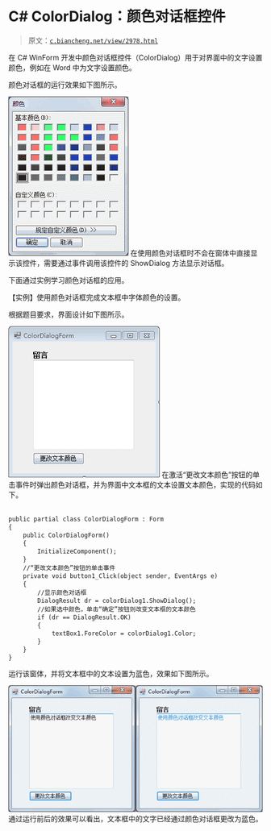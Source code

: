 # C# ColorDialog：颜色对话框控件

> 原文：[`c.biancheng.net/view/2978.html`](http://c.biancheng.net/view/2978.html)

在 C# WinForm 开发中颜色对话框控件（ColorDialog）用于对界面中的文字设置颜色，例如在 Word 中为文字设置颜色。

颜色对话框的运行效果如下图所示。

![颜色对话框](img/39407fdbe5bc8dff5efa79853c4db167.png)
在使用颜色对话框时不会在窗体中直接显示该控件，需要通过事件调用该控件的 ShowDialog 方法显示对话框。

下面通过实例学习颜色对话框的应用。

【实例】使用颜色对话框完成文本框中字体颜色的设置。

根据题目要求，界面设计如下图所示。

![颜色对话框使用界面的设计](img/919c76d7ad85cdc360dfa23c92ab1948.png)
在激活“更改文本颜色”按钮的单击事件时弹出颜色对话框，并为界面中文本框的文本设置文本颜色，实现的代码如下。

```

public partial class ColorDialogForm : Form
{
    public ColorDialogForm()
    {
        InitializeComponent();
    }
    //“更改文本颜色”按钮的单击事件
    private void button1_Click(object sender, EventArgs e)
    {
        //显示颜色对话框
        DialogResult dr = colorDialog1.ShowDialog();
        //如果选中颜色，单击“确定”按钮则改变文本框的文本颜色
        if (dr == DialogResult.OK)
        {
            textBox1.ForeColor = colorDialog1.Color;
        }
    }
}
```

运行该窗体，并将文本框中的文本设置为蓝色，效果如下图所示。

![更改文本颜色前后的效果](img/ba90f7950b0049e01beeda9b594ee5eb.png)
通过运行前后的效果可以看出，文本框中的文字已经通过颜色对话框更改为蓝色。